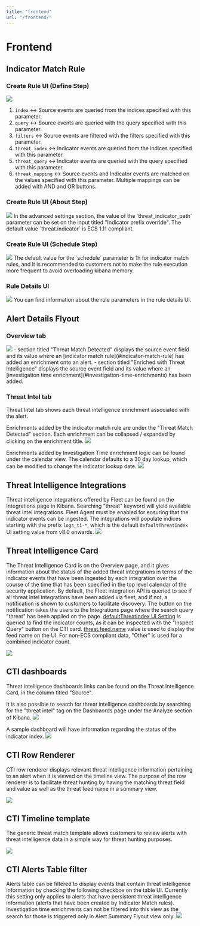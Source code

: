 ```yaml
---
title: "frontend"
url: "/frontend/"
---
```

# Frontend
## Indicator Match Rule
### Create Rule UI (Define Step)
<img style="max-width:1200px;" src="https://ecezalp.github.io/cti-docs-demo/public/images/create_rule_ui.png"/>

1. `index` <-> Source events are queried from the indices specified with this parameter.
2. `query` <-> Source events are queried with the query specified with this parameter.
3. `filters` <-> Source events are filtered with the filters specified with this parameter.
4. `threat_index` <-> Indicator events are queried from the indices specified with this parameter.
5. `threat_query` <-> Indicator events are queried with the query specified with this parameter.
6. `threat_mapping` <-> Source events and Indicator events are matched on the values specified with this parameter. Multiple mappings can be added with AND and OR buttons.

### Create Rule UI (About Step)
<img style="max-width:1200px;" src="https://ecezalp.github.io/cti-docs-demo/public/images/create_rule_ui_about.png"/>
In the advanced settings section, the value of the `threat_indicator_path` parameter can be set on the input titled "Indicator prefix override". The default value `threat.indicator` is ECS 1.11 compliant.

### Create Rule UI (Schedule Step)
<img style="max-width:1200px;" src="https://ecezalp.github.io/cti-docs-demo/public/images/create_rule_ui_schedule.png"/>
The default value for the `schedule` parameter is 1h for indicator match rules, and it is recommended to customers not to make the rule execution more frequent to avoid overloading kibana memory.

### Rule Details UI
<img style="max-width:1200px;" src="https://ecezalp.github.io/cti-docs-demo/public/images/rule_details_ui.png"/>
You can find information about the rule parameters in the rule details UI.

## Alert Details Flyout
### Overview tab
<img style="max-width:1200px;" src="https://ecezalp.github.io/cti-docs-demo/public/images/alert_details.png"/>
 - section titled "Threat Match Detected" displays the source event field and its value where an [indicator match rule](#indicator-match-rule) has added an enrichment onto an alert.
 - section titled "Enriched with Threat Intelligence" displays the source event field and its value where an [investigation time enrichment](#investigation-time-enrichments) has been added.

### Threat Intel tab
Threat Intel tab shows each threat intelligence enrichment associated with the alert. 

Enrichments added by the indicator match rule are under the "Threat Match Detected" section. Each enrichment can be collapsed / expanded by clicking on the enrichment title.
<img style="max-width:1200px;" src="https://ecezalp.github.io/cti-docs-demo/public/images/threat_intel_tab_1.png"/>

Enrichments added by Investigation Time enrichment logic can be found under the calendar view. The calendar defaults to a 30 day lookup, which can be modified to change the indicator lookup date.
<img style="max-width:1200px;" src="https://ecezalp.github.io/cti-docs-demo/public/images/threat_intel_tab_2.png"/>

## Threat Intelligence Integrations
Threat intelligence integrations offered by Fleet can be found on the Integrations page in Kibana. Searching "threat" keyword will yield available threat intel integrations. Fleet Agent must be enabled for ensuring that the indicator events can be ingested. The integrations will populate indices starting with the prefix `logs_ti-*`, which is the default  `defaultThreatIndex` UI setting value from v8.0 onwards. 
<img style="max-width:1200px;" src="https://ecezalp.github.io/cti-docs-demo/public/images/threat_intel_integrations.png"/>

## Threat Intelligence Card
The Threat Intelligence Card is on the Overview page, and it gives information about the status of the added threat integrations in terms of the indicator events that have been ingested by each integration over the course of the time that has been specified in the top level calendar of the security application.
By default, the Fleet integration API is queried to see if all threat intel integrations have been added via fleet, and if not, a notification is shown to customers to facilitate discovery. The button on the notification takes the users to the Integrations page where the search query "threat" has been applied on the page.
[defaultThreatIndex UI Setting](#cti-constants) is queried to find the indicator counts, as it can be inspected with the "Inspect Query" button on the CTI card. [threat.feed.name](#ecs-threat-fields) value is used to display the feed name on the UI. For non-ECS compliant data, "Other" is used for a combined indicator count.

<img style="max-width:600px;" src="https://ecezalp.github.io/cti-docs-demo/public/images/cti_card.png"/>

## CTI dashboards
Threat intelligence dashboards links can be found on the Threat Intelligence Card, in the column titled "Source". 

It is also possible to search for threat intelligence dashboards by searching for the "threat intel" tag on the Dashbaords page under the Analyze section of Kibana.
<img style="max-width:1200px;" src="https://ecezalp.github.io/cti-docs-demo/public/images/dashboard_list.png"/>

A sample dashboard will have information regarding the status of the indicator index.
<img style="max-width:1200px;" src="https://ecezalp.github.io/cti-docs-demo/public/images/dashboard.png"/>

## CTI Row Renderer

CTI row renderer displays relevant threat intelligence information pertaining to an alert when it is viewed on the timeline view. The purpose of the row renderer is to facilitate threat hunting by having the matching threat field and value as well as the threat feed name in a summary view.

<img style="max-width:1200px;" src="https://ecezalp.github.io/cti-docs-demo/public/images/row_renderer.png"/>

## CTI Timeline template
The generic threat match template allows customers to review alerts with threat intelligence data in a simple way for threat hunting purposes.

<img style="max-width:1200px;" src="https://ecezalp.github.io/cti-docs-demo/public/images/timeline_template.png"/>


## CTI Alerts Table filter
Alerts table can be filtered to display events that contain threat intelligence information by checking the following checkbox on the table UI. Currently this setting only applies to alerts that have persistent threat intelligence information (alerts that have been created by Indicator Match rules). Investigation time enrichments can not be filtered into this view as the search for those is triggered only in Alert Summary Flyout view only.
<img style="max-width:1200px;" src="https://ecezalp.github.io/cti-docs-demo/public/images/table-filter.png"/>